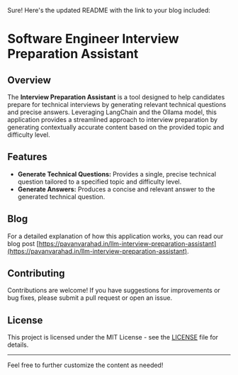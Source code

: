 Sure! Here's the updated README with the link to your blog included:

# Software Engineer Interview Preparation Assistant

## Overview

The **Interview Preparation Assistant** is a tool designed to help candidates prepare for technical interviews by generating relevant technical questions and precise answers. Leveraging LangChain and the Ollama model, this application provides a streamlined approach to interview preparation by generating contextually accurate content based on the provided topic and difficulty level.

## Features

- **Generate Technical Questions:** Provides a single, precise technical question tailored to a specified topic and difficulty level.
- **Generate Answers:** Produces a concise and relevant answer to the generated technical question.

## Blog

For a detailed explanation of how this application works, you can read our blog post [https://pavanvarahad.in/llm-interview-preparation-assistant](https://pavanvarahad.in/llm-interview-preparation-assistant).

## Contributing

Contributions are welcome! If you have suggestions for improvements or bug fixes, please submit a pull request or open an issue.

## License

This project is licensed under the MIT License - see the [LICENSE](LICENSE) file for details.

---

Feel free to further customize the content as needed!
